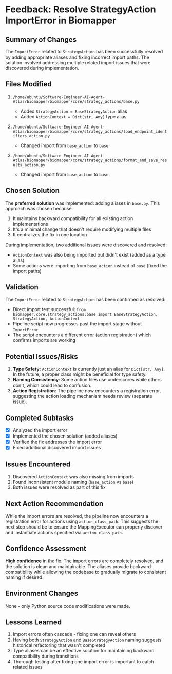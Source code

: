 # Feedback: Resolve StrategyAction ImportError in Biomapper

## Summary of Changes

The `ImportError` related to `StrategyAction` has been successfully resolved by adding appropriate aliases and fixing incorrect import paths. The solution involved addressing multiple related import issues that were discovered during implementation.

## Files Modified

1. `/home/ubuntu/Software-Engineer-AI-Agent-Atlas/biomapper/biomapper/core/strategy_actions/base.py`
   - Added `StrategyAction = BaseStrategyAction` alias
   - Added `ActionContext = Dict[str, Any]` type alias

2. `/home/ubuntu/Software-Engineer-AI-Agent-Atlas/biomapper/biomapper/core/strategy_actions/load_endpoint_identifiers_action.py`
   - Changed import from `base_action` to `base`

3. `/home/ubuntu/Software-Engineer-AI-Agent-Atlas/biomapper/biomapper/core/strategy_actions/format_and_save_results_action.py`
   - Changed import from `base_action` to `base`

## Chosen Solution

The **preferred solution** was implemented: adding aliases in `base.py`. This approach was chosen because:
1. It maintains backward compatibility for all existing action implementations
2. It's a minimal change that doesn't require modifying multiple files
3. It centralizes the fix in one location

During implementation, two additional issues were discovered and resolved:
- `ActionContext` was also being imported but didn't exist (added as a type alias)
- Some actions were importing from `base_action` instead of `base` (fixed the import paths)

## Validation

The `ImportError` related to `StrategyAction` has been confirmed as resolved:
- Direct import test successful: `from biomapper.core.strategy_actions.base import BaseStrategyAction, StrategyAction, ActionContext`
- Pipeline script now progresses past the import stage without `ImportError`
- The script encounters a different error (action registration) which confirms imports are working

## Potential Issues/Risks

1. **Type Safety**: `ActionContext` is currently just an alias for `Dict[str, Any]`. In the future, a proper class might be beneficial for type safety.
2. **Naming Consistency**: Some action files use underscores while others don't, which could lead to confusion.
3. **Action Registration**: The pipeline now encounters a registration error, suggesting the action loading mechanism needs review (separate issue).

## Completed Subtasks

- [x] Analyzed the import error
- [x] Implemented the chosen solution (added aliases)
- [x] Verified the fix addresses the import error
- [x] Fixed additional discovered import issues

## Issues Encountered

1. Discovered `ActionContext` was also missing from imports
2. Found inconsistent module naming (`base_action` vs `base`)
3. Both issues were resolved as part of this fix

## Next Action Recommendation

While the import errors are resolved, the pipeline now encounters a registration error for actions using `action_class_path`. This suggests the next step should be to ensure the MappingExecutor can properly discover and instantiate actions specified via `action_class_path`.

## Confidence Assessment

**High confidence** in the fix. The import errors are completely resolved, and the solution is clean and maintainable. The aliases provide backward compatibility while allowing the codebase to gradually migrate to consistent naming if desired.

## Environment Changes

None - only Python source code modifications were made.

## Lessons Learned

1. Import errors often cascade - fixing one can reveal others
2. Having both `StrategyAction` and `BaseStrategyAction` naming suggests historical refactoring that wasn't completed
3. Type aliases can be an effective solution for maintaining backward compatibility during transitions
4. Thorough testing after fixing one import error is important to catch related issues